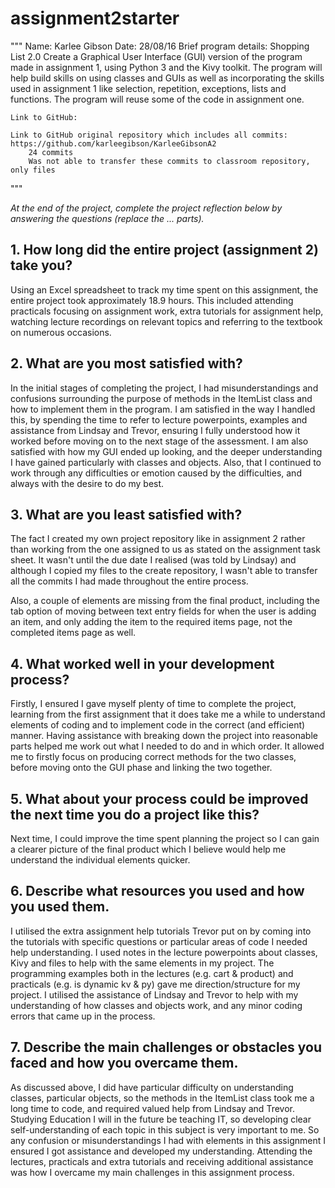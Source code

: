 # assignment2starter

""" Name: Karlee Gibson
    Date: 28/08/16
    Brief program details:
                                            Shopping List 2.0
        Create a Graphical User Interface (GUI) version of the program made in assignment 1, using Python 3 and the
        Kivy toolkit. The program will help build skills on using classes and GUIs as well as incorporating the skills
        used in assignment 1 like selection, repetition, exceptions, lists and functions. The program will reuse some
        of the code in assignment one.

    Link to GitHub:

    Link to GitHub original repository which includes all commits: https://github.com/karleegibson/KarleeGibsonA2
        24 commits
        Was not able to transfer these commits to classroom repository, only files

"""

_At the end of the project, complete the project reflection below by answering the questions (replace the ... parts)._

## 1. How long did the entire project (assignment 2) take you?

Using an Excel spreadsheet to track my time spent on this assignment, the entire project took approximately 18.9 hours.
This included attending practicals focusing on assignment work, extra tutorials for assignment help, watching lecture
recordings on relevant topics and referring to the textbook on numerous occasions.

## 2. What are you most satisfied with?

In the initial stages of completing the project, I had misunderstandings and confusions surrounding the purpose of
methods in the ItemList class and how to implement them in the program. I am satisfied in the way I handled this, by
spending the time to refer to lecture powerpoints, examples and assistance from Lindsay and Trevor, ensuring I fully
understood how it worked before moving on to the next stage of the assessment. I am also satisfied with how my GUI
ended up looking, and the deeper understanding I have gained particularly with classes and objects. Also, that I
continued to work through any difficulties or emotion caused by the difficulties, and always with the desire to do my
best.

## 3. What are you least satisfied with?

The fact I created my own project repository like in assignment 2 rather than working from the one assigned to us as
stated on the assignment task sheet. It wasn't until the due date I realised (was told by Lindsay) and although I copied
my files to the create repository, I wasn't able to transfer all the commits I had made throughout the entire process.

Also, a couple of elements are missing from the final product, including the tab option of moving between text entry
fields for when the user is adding an item, and only adding the item to the required items page, not the completed items
page as well.

## 4. What worked well in your development process?

Firstly, I ensured I gave myself plenty of time to complete the project, learning from the first assignment that it does
take me a while to understand elements of coding and to implement code in the correct (and efficient) manner. Having
assistance with breaking down the project into reasonable parts helped me work out what I needed to do and in which
order. It allowed me to firstly focus on producing correct methods for the two classes, before moving onto the GUI phase
and linking the two together.

## 5. What about your process could be improved the next time you do a project like this?

Next time, I could improve the time spent planning the project so I can gain a clearer picture of the final product
which I believe would help me understand the individual elements quicker.

## 6. Describe what resources you used and how you used them.

I utilised the extra assignment help tutorials Trevor put on by coming into the tutorials with specific questions or
particular areas of code I needed help understanding. I used notes in the lecture powerpoints about classes, Kivy and
files to help with the same elements in my project. The programming examples both in the lectures (e.g. cart & product)
and practicals (e.g. is dynamic kv & py) gave me direction/structure for my project. I utilised the assistance of
Lindsay and Trevor to help with my understanding of how classes and objects work, and any minor coding errors that came
up in the process.

## 7. Describe the main challenges or obstacles you faced and how you overcame them.

As discussed above, I did have particular difficulty on understanding classes, particular objects, so the methods in the
ItemList class took me a long time to code, and required valued help from Lindsay and Trevor. Studying Education I will
in the future be teaching IT, so developing clear self-understanding of each topic in this subject is very important to
me. So any confusion or misunderstandings I had with elements in this assignment I ensured I got assistance and
developed my understanding. Attending the lectures, practicals and extra tutorials and receiving additional assistance
was how I overcame my main challenges in this assignment process.

